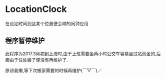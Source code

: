 # LocationClock
在设定时间到达某个位置便会响的闹钟应用

## 程序暂停维护
此程序为2017.3月初到上海时,由于上班需要坐两小时公交车容易坐过站而坐的,后面由于住处搬了便没有再维护了.


原谅我懒,等下次搬家需要的时候再维护(￣▽￣)／


